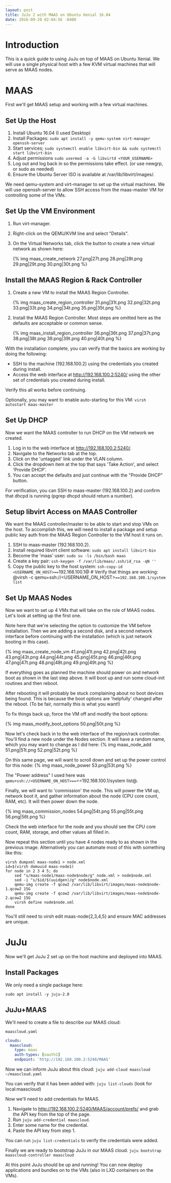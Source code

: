 ```yaml
---
layout: post
title: JuJu 2 with MAAS on Ubuntu Xenial 16.04
date: 2016-09-20 02:04:56 -0400
---
```


Introduction
============

This is a quick guide to using JuJu on top of MAAS on Ubuntu Xenial.
We will use a single physical host with a few KVM virtual machines that will serve as MAAS nodes.

MAAS
====

First we'll get MAAS setup and working with a few virtual machines.

Set Up the Host
---------------

1.  Install Ubuntu 16.04 (I used Desktop)
2.  Install Packages: `sudo apt install -y qemu-system virt-manager openssh-server`
3.  Start services; `sudo systemctl enable libvirt-bin && sudo systemctl start libvirt-bin`
4.  Adjust permissions `sudo usermod -a -G libvirtd <YOUR_USERNAME>`
5.  Log out and log back in so the permissions take effect. (or use newgrp, or sudo as needed)
6.  Ensure the Ubuntu Server ISO is available at /var/lib/libvirt/images/.

We need qemu-system and virt-manager to set up the virtual machines. We will use openssh-server to allow SSH access from the maas-master VM for controlling some of the VMs.

Set Up the VM Environment
-------------------------

1.  Run virt-manager.
2.  Right-click on the QEMU/KVM line and select "Details".
3.  On the Virtual Networks tab, click the button to create a new virtual network as shown here:

    {% img maas_create_network 27.png|27t.png 28.png|28t.png 29.png|29t.png 30.png|30t.png %}

Install the MAAS Region & Rack Controller
-----------------------------------------

1.  Create a new VM to install the MAAS Region Controller.

    {% img maas_create_region_controller 31.png|31t.png 32.png|32t.png 33.png|33t.png 34.png|34t.png 35.png|35t.png %}


2.  Install the MAAS Region Controller. Most steps are omitted here as the defaults are acceptable or common sense.

    {% img maas_install_region_controller 36.png|36t.png 37.png|37t.png 38.png|38t.png 39.png|39t.png 40.png|40t.png %}

With the installation complete, you can verify that the basics are working by doing the following:

-   SSH to the machine (192.168.100.2) using the credentials you created during install.
-   Access the web interface at http://192.168.100.2:5240/ using the other set of credentials you created during install.

Verify this all works before continuing.

Optionally, you may want to enable auto-starting for this VM:
`virsh autostart maas-master`

Set Up DHCP
-----------

Now we want the MAAS controller to run DHCP on the VM network we created.

1.  Log in to the web interface at http://192.168.100.2:5240/.
2.  Navigate to the Networks tab at the top.
3.  Click on the 'untagged' link under the VLAN column.
4.  Click the dropdown item at the top that says 'Take Action', and select 'Provide DHCP'.
5.  You can accept the defaults and just continue with the "Provide DHCP" button.

For verification, you can SSH to maas-master (192.168.100.2) and confirm that dhcpd is running (pgrep dhcpd should return a number).

Setup libvirt Access on MAAS Controller
---------------------------------------

We want the MAAS controller/master to be able to start and stop VMs on the host. To accomplish this, we will need to install a package and setup public key auth from the MAAS Region Controller to the VM host it runs on.

1.  SSH to maas-master (192.168.100.2).
2.  Install required libvirt client software: `sudo apt install libvirt-bin`
3.  Become the 'maas' user: `sudo su -ls /bin/bash maas`
4.  Create a key pair: `ssh-keygen -f /var/lib/maas/.ssh/id_rsa -qN ''`
5.  Copy the public key to the host system: `ssh-copy-id <USERNAME_ON_HOST>==`192.168.100.1@
    \# Verify that things are working: @virsh -c qemu+ssh://&lt;USERNAME\_ON\_HOST&gt;`==192.168.100.1/system list`

Set Up MAAS Nodes
-----------------

Now we want to set up 4 VMs that will take on the role of MAAS nodes. Let's look at setting up the first one.

Note here that we're selecting the option to customize the VM before installation. Then we are adding a second disk, and a second network interface before continuing with the installation (which is just network booting in this case).


{% img maas_create_node_vm 41.png|41t.png 42.png|42t.png 43.png|43t.png 44.png|44t.png 45.png|45t.png 46.png|46t.png 47.png|47t.png 48.png|48t.png 49.png|49t.png %}

If everything goes as planned the machine should power on and network boot as shown in the last step above.
It will boot up and run some cloud-init routines and then reboot.

After rebooting it will probably be stuck complaining about no boot devices being found. This is because the boot options are 'helpfully' changed after the reboot. (To be fair, normally this is what you want!)

To fix things back up, force the VM off and modify the boot options:

{% img maas_modify_boot_options 50.png|50t.png %}

Now let's check back in to the web interface of the region/rack controller. You'll find a new node under the Nodes section. It will have a random name, which you may want to change as I did here:
{% img maas_node_add 51.png|51t.png 52.png|52t.png %}

On this same page, we will want to scroll down and set up the power control for this node:
{% img maas_node_power 53.png|53t.png %}

The "Power address" I used here was `qemu+ssh://<USERNAME_ON_HOST>==`==192.168.100.1/system list@.

Finally, we will want to 'commission' the node. This will power the VM up, network boot it, and gather information about the node (CPU core count, RAM, etc). It will then power down the node.

{% img maas_commission_nodes 54.png|54t.png 55.png|55t.png 56.png|56t.png %}

Check the web interface for the node and you should see the CPU core count, RAM, storage, and other values all filled in.

Now repeat this section until you have 4 nodes ready to as shown in the previous image. Alternatively you can automate most of this with something like this:

```
virsh dumpxml maas-node1 > node.xml
id=$(virsh domuuid maas-node1)
for node in 2 3 4 5; do
    sed "s/maas-node1/maas-node$node/g" node.xml > node$node.xml
    sed -i "s/$id/$(uuidgen)/g" node$node.xml
    qemu-img create -f qcow2 /var/lib/libvirt/images/maas-node$node-1.qcow2 15G
    qemu-img create -f qcow2 /var/lib/libvirt/images/maas-node$node-2.qcow2 15G
    virsh define node$node.xml
done
```

You'll still need to virsh edit maas-node{2,3,4,5} and ensure MAC addresses are unique.

JuJu
====

Now we'll get JuJu 2 set up on the host machine and deployed into MAAS.

Install Packages
----------------

We only need a single package here:

`sudo apt install -y juju-2.0`

JuJu+MAAS
---------

We'll need to create a file to describe our MAAS cloud:

`maascloud.yaml`

```yaml
clouds:
  maascloud:
    type: maas
    auth-types: [oauth1]
    endpoint: 'http://192.168.100.2:5240/MAAS'
```

Now we can inform JuJu about this cloud: `juju add-cloud maascloud ~/maascloud.yaml`

You can verify that it has been added with: `juju list-clouds` (look for local:maascloud)

Now we'll need to add credentials for MAAS.

1.  Navigate to http://192.168.100.2:5240/MAAS/account/prefs/ and grab the API key from the top of the page.
2.  Run `juju add-credential maascloud`.
3.  Enter some name for the credential.
4.  Paste the API key from step 1.

You can run `juju list-credentials` to verify the credentials were added.

Finally we are ready to bootstrap JuJu in our MAAS cloud.
`juju bootstrap maascloud-controller maascloud`

At this point JuJu should be up and running! You can now deploy applications and bundles on to the VMs (also in LXD containers on the VMs).
